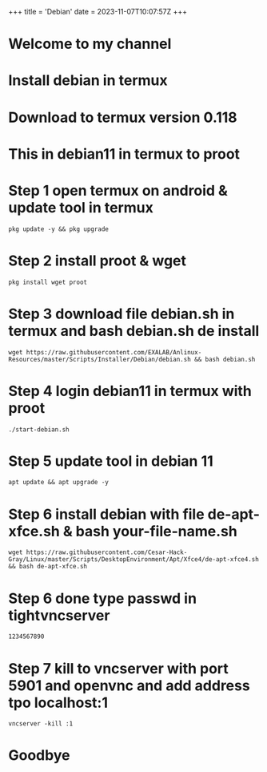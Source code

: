 +++
title = 'Debian'
date = 2023-11-07T10:07:57Z
+++

# Welcome to my channel
# Install debian in termux
# Download to termux version 0.118
# This in debian11 in termux to proot

# Step 1 open termux on android & update tool in termux

```
pkg update -y && pkg upgrade

```
# Step 2 install proot & wget 

```
pkg install wget proot

```
# Step 3 download file debian.sh in termux and bash debian.sh de install
```
wget https://raw.githubusercontent.com/EXALAB/Anlinux-Resources/master/Scripts/Installer/Debian/debian.sh && bash debian.sh

```
# Step 4 login debian11 in termux with proot
```
./start-debian.sh

```
# Step 5 update tool in debian 11 

```
apt update && apt upgrade -y

```
# Step 6 install debian with file de-apt-xfce.sh & bash your-file-name.sh

```
wget https://raw.githubusercontent.com/Cesar-Hack-Gray/Linux/master/Scripts/DesktopEnvironment/Apt/Xfce4/de-apt-xfce4.sh && bash de-apt-xfce.sh

```
# Step 6 done type passwd in tightvncserver

```
1234567890

```
# Step 7 kill to vncserver with port 5901 and openvnc and add address tpo localhost:1
```
vncserver -kill :1

```
# Goodbye
